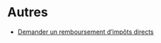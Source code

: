 # Autres

* [Demander un remboursement d’impôts directs](demander-un-remboursement-dimpots-directs.md)
